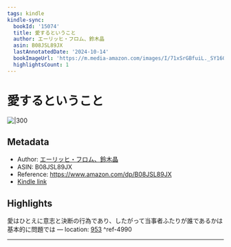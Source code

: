 ```yaml
---
tags: kindle
kindle-sync:
  bookId: '15074'
  title: 愛するということ
  author: エーリッヒ・フロム、鈴木晶
  asin: B08JSL89JX
  lastAnnotatedDate: '2024-10-14'
  bookImageUrl: 'https://m.media-amazon.com/images/I/71xSrGBfuiL._SY160.jpg'
  highlightsCount: 1
---
```


# 愛するということ
![|300](https://m.media-amazon.com/images/I/71xSrGBfuiL.jpg)
## Metadata
* Author: [エーリッヒ・フロム、鈴木晶](https://www.amazon.comundefined)
* ASIN: B08JSL89JX
* Reference: https://www.amazon.com/dp/B08JSL89JX
* [Kindle link](kindle://book?action=open&asin=B08JSL89JX)

## Highlights
愛はひとえに意志と決断の行為であり、したがって当事者ふたりが誰であるかは基本的に問題では — location: [953](kindle://book?action=open&asin=B08JSL89JX&location=953) ^ref-4990

---
